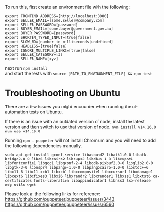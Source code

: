To run this, first create an environment file with the following:

```
export FRONTEND_ADDRESS=[http://localhost:8000]
export SELLER_EMAIL=[some.seller@company.com]
export SELLER_PASSWORD=[password]
export BUYER_EMAIL=[some.buyer@government.gov.au]
export BUYER_PASSWORD=[password]
export SHORTEN_TYPED_INPUT=[true|false]
export SLOW_MO=[number in milliseconds|undefined]
export HEADLESS=[true|false]
export IGNORE_MULTIPLE_LINKS=[true|false]
export SELLER_CATEGORY=[3]
export SELLER_NAME=[xyz]
```

next run `npm install`  
and start the tests with `source [PATH_TO_ENVIRONMENT_FILE] && npm test`


# Troubleshooting on Ubuntu
There are a few issues you might encounter when running the ui-automation tests on Ubuntu.

If there is an issue with an outdated version of node, install the latest version and then switch to use that version of node.
`nvm install v14.16.0`
`nvm use v14.16.0`

Running `npm i puppeter` will not install Chromium and you will need to add the following dependencies manually.

`sudo apt-get install gconf-service libasound2 libatk1.0-0 libatk-bridge2.0-0 libc6 libcairo2 libcups2 libdbus-1-3 libexpat1 libfontconfig1 libgcc1 libgconf-2-4 libgdk-pixbuf2.0-0 libglib2.0-0 libgtk-3-0 libnspr4 libpango-1.0-0 libpangocairo-1.0-0 libstdc++6 libx11-6 libx11-xcb1 libxcb1 libxcomposite1 libxcursor1 libxdamage1 libxext6 libxfixes3 libxi6 libxrandr2 libxrender1 libxss1 libxtst6 ca-certificates fonts-liberation libappindicator1 libnss3 lsb-release xdg-utils wget`


Please look at the following links for reference:
https://github.com/puppeteer/puppeteer/issues/3443
https://github.com/puppeteer/puppeteer/issues/6560
